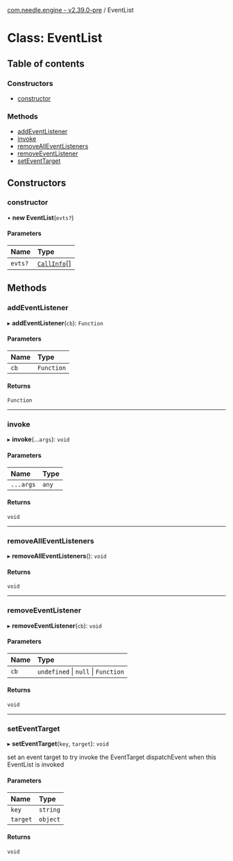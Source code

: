 [com.needle.engine - v2.39.0-pre](../README.md) / EventList

# Class: EventList

## Table of contents

### Constructors

- [constructor](EventList.md#constructor)

### Methods

- [addEventListener](EventList.md#addeventlistener)
- [invoke](EventList.md#invoke)
- [removeAllEventListeners](EventList.md#removealleventlisteners)
- [removeEventListener](EventList.md#removeeventlistener)
- [setEventTarget](EventList.md#seteventtarget)

## Constructors

### constructor

• **new EventList**(`evts?`)

#### Parameters

| Name | Type |
| :------ | :------ |
| `evts?` | [`CallInfo`](CallInfo.md)[] |

## Methods

### addEventListener

▸ **addEventListener**(`cb`): `Function`

#### Parameters

| Name | Type |
| :------ | :------ |
| `cb` | `Function` |

#### Returns

`Function`

___

### invoke

▸ **invoke**(...`args`): `void`

#### Parameters

| Name | Type |
| :------ | :------ |
| `...args` | `any` |

#### Returns

`void`

___

### removeAllEventListeners

▸ **removeAllEventListeners**(): `void`

#### Returns

`void`

___

### removeEventListener

▸ **removeEventListener**(`cb`): `void`

#### Parameters

| Name | Type |
| :------ | :------ |
| `cb` | `undefined` \| ``null`` \| `Function` |

#### Returns

`void`

___

### setEventTarget

▸ **setEventTarget**(`key`, `target`): `void`

set an event target to try invoke the EventTarget dispatchEvent when this EventList is invoked

#### Parameters

| Name | Type |
| :------ | :------ |
| `key` | `string` |
| `target` | `object` |

#### Returns

`void`
